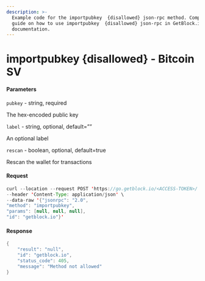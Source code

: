 ```yaml
---
description: >-
  Example code for the importpubkey  {disallowed} json-rpc method. Сomplete
  guide on how to use importpubkey  {disallowed} json-rpc in GetBlock.io Web3
  documentation.
---
```


# importpubkey {disallowed} - Bitcoin SV

#### Parameters

`pubkey` - string, required

The hex-encoded public key

`label` - string, optional, default=””

An optional label

`rescan` - boolean, optional, default=true

Rescan the wallet for transactions

#### Request

```java
curl --location --request POST 'https://go.getblock.io/<ACCESS-TOKEN>/' \
--header 'Content-Type: application/json' \
--data-raw '{"jsonrpc": "2.0",
"method": "importpubkey",
"params": [null, null, null],
"id": "getblock.io"}'
```

#### Response

```java
{
    "result": "null",
    "id": "getblock.io",
    "status_code": 405,
    "message": "Method not allowed"
}
```

